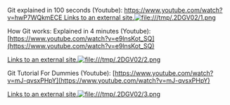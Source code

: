 Git explained in 100 seconds (Youtube): [https://www.youtube.com/watch?v=hwP7WQkmECE Links to an external site.](https://www.youtube.com/watch?v=hwP7WQkmECE)[![file:///tmp/.2DGV02/1.png](file:///tmp/.2DGV02/1.png)](https://canvas.instructure.com/images/play_overlay.png)

How Git works: Explained in 4 minutes (Youtube): [https://www.youtube.com/watch?v=e9lnsKot_SQ](https://www.youtube.com/watch?v=e9lnsKot_SQ)

[Links to an external site.](https://www.youtube.com/watch?v=e9lnsKot_SQ)[![file:///tmp/.2DGV02/2.png](file:///tmp/.2DGV02/2.png)](https://canvas.instructure.com/images/play_overlay.png)

Git Tutorial For Dummies (Youtube): [https://www.youtube.com/watch?v=mJ-qvsxPHpY](https://www.youtube.com/watch?v=mJ-qvsxPHpY)

[Links to an external site.](https://www.youtube.com/watch?v=mJ-qvsxPHpY)[![file:///tmp/.2DGV02/3.png](file:///tmp/.2DGV02/3.png)](https://canvas.instructure.com/images/play_overlay.png)